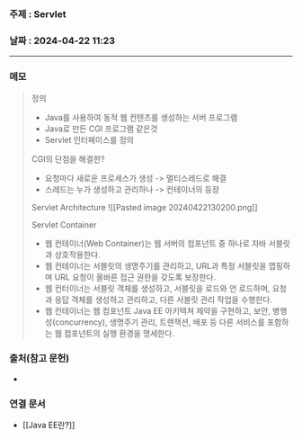 ### 주제 : Servlet

### 날짜 : 2024-04-22 11:23
----
### 메모
> 정의
> 	- Java를 사용하여 동적 웹 컨텐츠를 생성하는 서버 프로그램
> 	- Java로 만든 CGI 프로그램 같은것
> 	- Servlet 인터페이스를 정의
> 
> CGI의 단점을 해결한?
> 	- 요청마다 새로운 프로세스가 생성 -> 멀티스레드로 해결
> 	- 스레드는 누가 생성하고 관리하나 -> 컨테이너의 등장
> 
> Servlet Architecture
> 	![[Pasted image 20240422130200.png]]
> 
> Servlet Container
> 	- 웹 컨테이너(Web Container)는 웹 서버의 컴포넌트 중 하나로 자바 서블릿과 상호작용한다.
> 	- 웹 컨테이너는 서블릿의 생명주기를 관리하고, URL과 특정 서블릿을 맵핑하며 URL 요청이 올바른 접근 권한을 갖도록 보장한다.
> 	- 웹 컨터이너는 서블릿 객체를 생성하고, 서블릿을 로드와 언 로드하며, 요청과 응답 객체를 생성하고 관리하고, 다른 서블릿 관리 작업을 수행한다.
> 	- 웹 컨테이너는 웹 컴포넌트 Java EE 아키텍쳐 제약을 구현하고, 보안, 병행성(concurrency), 생명주기 관리, 트랜잭션, 배포 등 다른 서비스를 포함하는 웹 컴포넌트의 실행 환경을 명세한다.

### 출처(참고 문헌)
-

### 연결 문서
- [[Java EE란?]]
